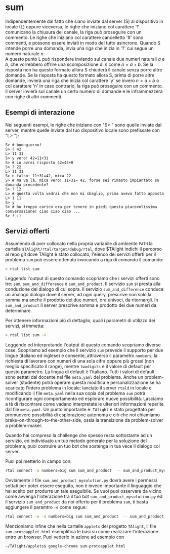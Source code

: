 # sum

Indipendentemente dal fatto che siano inviate dal server (S) al dispositivo in locale (L) oppure viceversa, le righe che iniziano col carattere '!' comunicano la chiusura del canale, la riga può proseguire con un commento.
Le righe che iniziano col carattere cancelletto '#' sono commenti, e possono essere inviati in modo del tutto asincrono.
Quando S intende porre una domanda, invia una riga che inizia in '?' cui segue un numero naturale $n$.  
A questo punto L può rispondere inviando sul canale due numeri naturali $a$ e $b$, che vorrebbero offrire una scomposizione di $n$ come $n=a+b$.
Se la risposta non ha questo formato allora S chiuderà il canale senza porre altre domande.
Se la risposta ha questo formato allora S, prima di porre altre domande, invierà una riga che inizia col carattere 'y' se invero $n=a+b$ o col carattere 'n' in caso contrario, la riga può proseguire con un commento.
Il server invierà sul canale un certo numero di domande e le inframmezzerà con righe di altri commenti.

## Esempi di interazione

Nei seguenti esempi, le righe che iniziano con "S> " sono quelle inviate dal server, mentre quelle inviate dal tuo dispositivo locale sono prefissate con "L> "):

```t
S> # buongiorno!
S> ? 42
L> 11 31
S> y vero! 42=11+31
S> # io avrei risposto 42=42+0
S> ? 22
L> 11 31
S> n falso: 11+31=42, mica 22
S> # ma va là, mica vero! 11+31= 42, forse sei rimasto impiantato su domanda precedente?
S> ? 12
L> # questa volta vedrai che non mi sbaglio, prima avevo fatto apposta
L> 1 11
S> y
S> # ho troppo carico ora per tenere in piedi questa piacevolissima conversazione! ciao ciao ciao ...
S> ! :)
```

## Servizi offerti

Assumendo di aver collocato nella propria variabile di ambiente `PATH` la cartella `$TAlight/rtal/target/debug/rtal`, dove $TAlight indichi il percorso al repo git dove TAlight è stato collocato,
l'elenco dei servizi offerti per il problema `sum` può essere ottenuto invocando a riga di comando il comando:
```bash
> rtal list sum
```

Leggendo l'output di questo comando scopriamo che i servizi offerti sono tre: `sum`, `sum_and_difference` e `sum_and_product`.
Il servizio `sum` si presta alla conduzione del dialogo di cui sopra.
Il servizio `sum_and_difference` conduce un analogo dialogo dove il server, ad ogni query, prescrive non solo la somma ma anche il prodotto dei due numeri, ora univoci, da ritornargli.
In `sum_and_product` il server prescrive somma e prodotto dei due numeri da determinare.

Per ottenere informazioni più di dettaglio, quali i parametri di utilizzo dei servizi, si immetta:

```bash
> rtal list sum -v
```
Leggendo ed interpretando l'output di questo comando scopriamo diverse cose.
Scopriamo ad esempio che il servizio `sum` prevede il supporto per due lingue (italiano ed inglese) e consente, attraverso il parametro `numbers`, la richiesta di lavorare con numeri di una sola cifra oppure più grossi (non meglio specificato il range), mentre `twodigits` è il valore di default per questo parametro.
La lingua di default è l'italiano. Tutti i valori di default sono settati dal docente nel file `meta.yaml` del problema. Anche un problem-solver (studente) potrà operare questa modifica e personalizzazione se ha scaricato l'intero problema in locale: lanciato il server `rtald` in locale e modificando il file `meta.yaml` nella sua copia del problema `sum` potrà riconfigurare ogni comportamento ed esplorare nuove possibilità.
Lasciamo a tè di riscontrare come vadano interpretate le ulteriori informazioni reperite dal file `meta.yaml`. Un punto importante è: `TAlight` è stato progettato per promuovere possibilità di esplorazione autonoma e ciò che noi chiamiamo brake-on-through-to-the-other-side, ossia la transizione da problem-solver a problem-maker.

Quando hai compreso la challenge che spesso resta sottostante ad un servizio, ed individuato un tuo metodo generale per la soluzione del problema, puoi costruire un tuo bot che sostenga in tua vece il dialogo col server.

Puoi poi metterlo in campo con:

```bash
rtal connect -a numbers=big sum sum_and_product  -- sum_and_product_mysolution.py
```
Ovviamente il file `sum_and_product_mysolution.py` dovrà avere i permessi settati per poter essere eseguito, non è invece importante il linguaggio che hai scelto per produrre un tale eseguibile.
Se vuoi puoi osservare da vicino come avvenga l'interazione tra il tuo bot `sum_and_product_mysolution.py` ed il servizio `sum_and_product` da noi offerto per il problema `sum`, ti basta aggiungere il paramtro `-e` come segue: 


```bash
rtal connect -e -a numbers=big sum sum_and_product  -- sum_and_product_mysolution.py
```

Menzioniamo infine che nella cartelle `applets` del progetto `TAlight`, il file `sum-protoapplet.html` esemplifica le basi su come realizzare l'interazione entro un browser. Puoi vederlo in azione ad esempio con

```bash
~/TAlight/applets$ google-chrome sum-protoapplet.html
```
